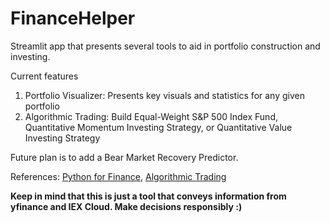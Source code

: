 # FinanceHelper
Streamlit app that presents several tools to aid in portfolio construction and investing. 

Current features
  1. Portfolio Visualizer: Presents key visuals and statistics for any given portfolio
  2. Algorithmic Trading: Build Equal-Weight S&P 500 Index Fund, Quantitative Momentum Investing Strategy, or Quantitative Value Investing Strategy
 
Future plan is to add a Bear Market Recovery Predictor.

References: [Python for Finance](https://www.youtube.com/watch?v=nNkKTJTu-mU&list=PLGLfVvz_LVvTHOWIEBAl-YOr_FC8lRmWX&ab_channel=DerekBanas), [Algorithmic Trading](https://www.youtube.com/watch?v=xfzGZB4HhEE&t=10407s&ab_channel=freeCodeCamp.org)

**Keep in mind that this is just a tool that conveys information from yfinance and IEX Cloud. Make decisions responsibly :)**
